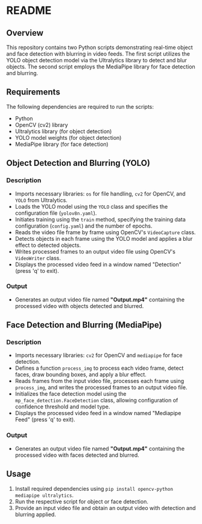 # README

## Overview

This repository contains two Python scripts demonstrating real-time object and face detection with blurring in video feeds. The first script utilizes the YOLO object detection model via the Ultralytics library to detect and blur objects. The second script employs the MediaPipe library for face detection and blurring.

## Requirements

The following dependencies are required to run the scripts:

- Python
- OpenCV (cv2) library
- Ultralytics library (for object detection)
- YOLO model weights (for object detection)
- MediaPipe library (for face detection)

## Object Detection and Blurring (YOLO)

### Description

- Imports necessary libraries: `os` for file handling, `cv2` for OpenCV, and `YOLO` from Ultralytics.
- Loads the YOLO model using the `YOLO` class and specifies the configuration file (`yolov8n.yaml`).
- Initiates training using the `train` method, specifying the training data configuration (`config.yaml`) and the number of epochs.
- Reads the video file frame by frame using OpenCV's `VideoCapture` class.
- Detects objects in each frame using the YOLO model and applies a blur effect to detected objects.
- Writes processed frames to an output video file using OpenCV's `VideoWriter` class.
- Displays the processed video feed in a window named "Detection" (press 'q' to exit).

### Output

- Generates an output video file named **"Output.mp4"** containing the processed video with objects detected and blurred.

## Face Detection and Blurring (MediaPipe)

### Description

- Imports necessary libraries: `cv2` for OpenCV and `mediapipe` for face detection.
- Defines a function `process_img` to process each video frame, detect faces, draw bounding boxes, and apply a blur effect.
- Reads frames from the input video file, processes each frame using `process_img`, and writes the processed frames to an output video file.
- Initializes the face detection model using the `mp_face_detection.FaceDetection` class, allowing configuration of confidence threshold and model type.
- Displays the processed video feed in a window named "Mediapipe Feed" (press 'q' to exit).

### Output

- Generates an output video file named **"Output.mp4"** containing the processed video with faces detected and blurred.

## Usage

1. Install required dependencies using `pip install opencv-python mediapipe ultralytics`.
2. Run the respective script for object or face detection.
3. Provide an input video file and obtain an output video with detection and blurring applied.

